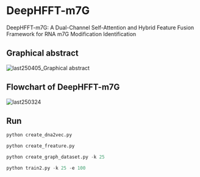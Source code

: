 # DeepHFFT-m7G
DeepHFFT-m7G: A Dual-Channel Self-Attention and Hybrid Feature Fusion Framework for RNA m7G Modification Identification

## Graphical abstract
![last250405_Graphical abstract](https://github.com/user-attachments/assets/6dba2e51-3622-414e-9dce-40955f58ace2)
## Flowchart of DeepHFFT-m7G
![last250324](https://github.com/user-attachments/assets/473fbc43-bf63-4305-ab1a-7de4214b40a9)
## Run

```python
python create_dna2vec.py
```

```python
python create_freature.py
```

```python
python create_graph_dataset.py -k 25
```

```python
python train2.py -k 25 -e 100
```

